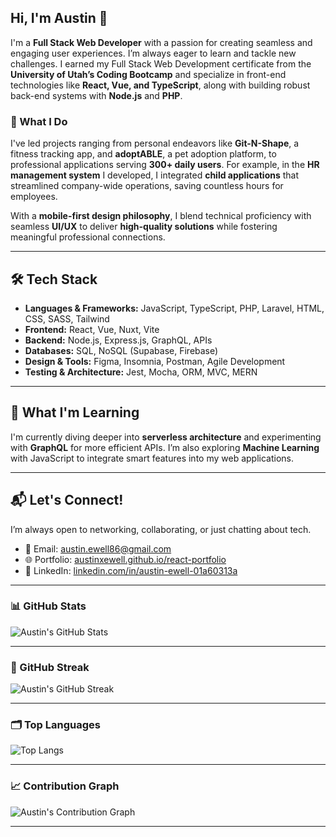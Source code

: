 ## Hi, I'm Austin 👋  

I'm a **Full Stack Web Developer** with a passion for creating seamless and engaging user experiences. I’m always eager to learn and tackle new challenges. I earned my Full Stack Web Development certificate from the **University of Utah’s Coding Bootcamp** and specialize in front-end technologies like **React, Vue, and TypeScript**, along with building robust back-end systems with **Node.js** and **PHP**.

### 🚀 What I Do  
I've led projects ranging from personal endeavors like **Git-N-Shape**, a fitness tracking app, and **adoptABLE**, a pet adoption platform, to professional applications serving **300+ daily users**. For example, in the **HR management system** I developed, I integrated **child applications** that streamlined company-wide operations, saving countless hours for employees.

With a **mobile-first design philosophy**, I blend technical proficiency with seamless **UI/UX** to deliver **high-quality solutions** while fostering meaningful professional connections.

---

## 🛠️ Tech Stack  
- **Languages & Frameworks:** JavaScript, TypeScript, PHP, Laravel, HTML, CSS, SASS, Tailwind  
- **Frontend:** React, Vue, Nuxt, Vite  
- **Backend:** Node.js, Express.js, GraphQL, APIs  
- **Databases:** SQL, NoSQL (Supabase, Firebase)  
- **Design & Tools:** Figma, Insomnia, Postman, Agile Development  
- **Testing & Architecture:** Jest, Mocha, ORM, MVC, MERN

---

## 🚀 What I'm Learning  
I'm currently diving deeper into **serverless architecture** and experimenting with **GraphQL** for more efficient APIs. I’m also exploring **Machine Learning** with JavaScript to integrate smart features into my web applications.

---

## 📬 Let's Connect!  
I’m always open to networking, collaborating, or just chatting about tech.  
- 📧 Email: [austin.ewell86@gmail.com](mailto:austin.ewell86@gmail.com)  
- 🌐 Portfolio: [austinxewell.github.io/react-portfolio](https://austinxewell.github.io/react-portfolio/)  
- 🔗 LinkedIn: [linkedin.com/in/austin-ewell-01a60313a](https://www.linkedin.com/in/austin-ewell-01a60313a/)  

---

### 📊 GitHub Stats  
![Austin's GitHub Stats](https://github-readme-stats.vercel.app/api?username=austinxewell&show_icons=true&hide_title=true&count_private=true&hide=prs&theme=radical)

---

### 🌟 GitHub Streak  
![Austin's GitHub Streak](https://github-readme-streak-stats.herokuapp.com/?user=austinxewell&theme=radical)

---

### 🗂️ Top Languages  
![Top Langs](https://github-readme-stats.vercel.app/api/top-langs/?username=austinxewell)

---

### 📈 Contribution Graph  
![Austin's Contribution Graph](https://github-readme-activity-graph.cyclic.app/graph?username=austinxewell&theme=github)

---
